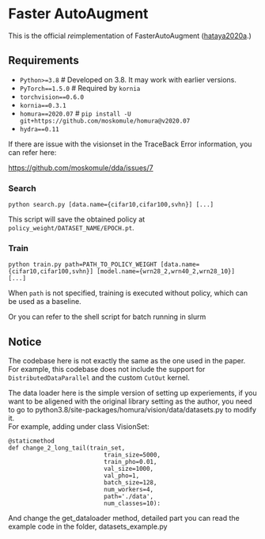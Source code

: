 # Faster AutoAugment

This is the official *re*implementation of FasterAutoAugment ([hataya2020a](https://arxiv.org/abs/1911.06987).)

## Requirements

* `Python>=3.8`  # Developed on 3.8. It may work with earlier versions.
* `PyTorch==1.5.0` # Required by `kornia`
* `torchvision==0.6.0`
* `kornia==0.3.1`
* `homura==2020.07` # `pip install -U git+https://github.com/moskomule/homura@v2020.07`
* `hydra==0.11` 

If there are issue with the visionset in the TraceBack Error information, you can refer here:

https://github.com/moskomule/dda/issues/7


### Search

```
python search.py [data.name={cifar10,cifar100,svhn}] [...]
```

This script will save the obtained policy at `policy_weight/DATASET_NAME/EPOCH.pt`.

### Train

```
python train.py path=PATH_TO_POLICY_WEIGHT [data.name={cifar10,cifar100,svhn}] [model.name={wrn28_2,wrn40_2,wrn28_10}]  [...]
```

When `path` is not specified, training is executed without policy, which can be used as a baseline.

Or you can refer to the shell script for batch running in slurm

## Notice

The codebase here is not exactly the same as the one used in the paper. 
For example, this codebase does not include the support for `DistributedDataParallel` and the custom `CutOut` kernel. 

The data loader here is the simple version of setting up experiements, if you want to be aligened with the original library setting as the author, you need to go to python3.8/site-packages/homura/vision/data/datasets.py to modify it.  
For example, adding under class VisionSet:
```
@staticmethod
def change_2_long_tail(train_set,
                           train_size=5000,
                           train_pho=0.01,
                           val_size=1000,
                           val_pho=1,
                           batch_size=128,
                           num_workers=4,
                           path='./data',
                           num_classes=10):

```

And change the get_dataloader method, detailed part you can read the example code in the folder, datasets_example.py
